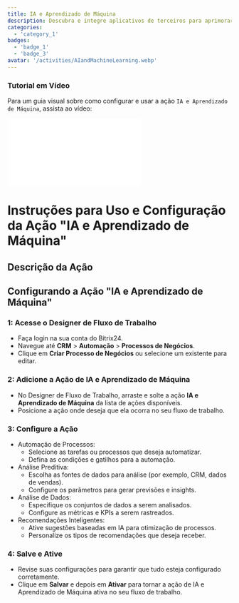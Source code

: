 ```yaml
---
title: IA e Aprendizado de Máquina
description: Descubra e integre aplicativos de terceiros para aprimorar seus negócios.
categories: 
  - 'category_1'
badges: 
  - 'badge_1'
  - 'badge_3'
avatar: '/activities/AIandMachineLearning.webp'
---
```

### Tutorial em Vídeo

Para um guia visual sobre como configurar e usar a ação `IA e Aprendizado de Máquina`, assista ao vídeo:

<iframe
  class="aspect-video w-full my-6 rounded shadow-md"
  src="//www.youtube.com/embed/OyzJd8BcTfY?feature=oembed&rel=0"
  frameborder="0"
  allow="accelerometer; autoplay; encrypted-media; gyroscope"
  allowfullscreen>
</iframe>

# Instruções para Uso e Configuração da Ação "IA e Aprendizado de Máquina"

## Descrição da Ação

## **Configurando a Ação "IA e Aprendizado de Máquina"**

### 1: Acesse o Designer de Fluxo de Trabalho
- Faça login na sua conta do Bitrix24.
- Navegue até **CRM** > **Automação** > **Processos de Negócios**.
- Clique em **Criar Processo de Negócios** ou selecione um existente para editar.

### 2: Adicione a Ação de IA e Aprendizado de Máquina
- No Designer de Fluxo de Trabalho, arraste e solte a ação **IA e Aprendizado de Máquina** da lista de ações disponíveis.
- Posicione a ação onde deseja que ela ocorra no seu fluxo de trabalho.

### 3: Configure a Ação
- Automação de Processos:
  - Selecione as tarefas ou processos que deseja automatizar.
  - Defina as condições e gatilhos para a automação.
- Análise Preditiva:
  - Escolha as fontes de dados para análise (por exemplo, CRM, dados de vendas).
  - Configure os parâmetros para gerar previsões e insights.
- Análise de Dados:
  - Especifique os conjuntos de dados a serem analisados.
  - Configure as métricas e KPIs a serem rastreados.
- Recomendações Inteligentes:
  - Ative sugestões baseadas em IA para otimização de processos.
  - Personalize os tipos de recomendações que deseja receber.

### 4: Salve e Ative
- Revise suas configurações para garantir que tudo esteja configurado corretamente.
- Clique em **Salvar** e depois em **Ativar** para tornar a ação de IA e Aprendizado de Máquina ativa no seu fluxo de trabalho.